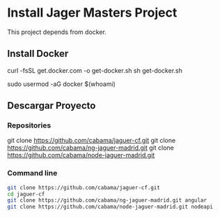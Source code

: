 # Install Jager Masters Project

This project depends from docker.

## Install Docker

curl -fsSL get.docker.com -o get-docker.sh
sh get-docker.sh
<!-- Permiso de sudo se requiere logout -->
sudo usermod -aG docker $(whoami)

## Descargar Proyecto

### Repositories

git clone https://github.com/cabama/jaguer-cf.git
git clone https://github.com/cabama/ng-jaguer-madrid.git
git clone https://github.com/cabama/node-jaguer-madrid.git

### Command line

```bash
git clone https://github.com/cabama/jaguer-cf.git
cd jaguer-cf
git clone https://github.com/cabama/ng-jaguer-madrid.git angular
git clone https://github.com/cabama/node-jaguer-madrid.git nodeapi
```
